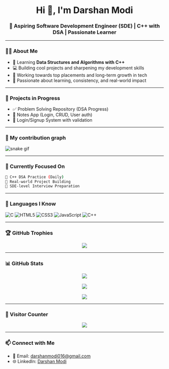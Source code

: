 <h1 align="center">Hi 👋, I'm Darshan Modi</h1>
<h3 align="center">🚀 Aspiring Software Development Engineer (SDE) | C++ with DSA | Passionate Learner</h3>

---

### 👨‍💻 About Me
- 🧠 Learning **Data Structures and Algorithms with C++**
- 💻 Building cool projects and sharpening my development skills
- 🎯 Working towards top placements and long-term growth in tech
- 🌟 Passionate about learning, consistency, and real-world impact

---

### 🚀 Projects in Progress
- ✅ Problem Solving Repository (DSA Progress)
- 📝 Notes App (Login, CRUD, User auth)
- 🔐 Login/Signup System with validation

---

### 🐍 My contribution graph 
![snake gif](https://darshanmodi07.github.io/snk/github-contribution-grid-snake.svg)

---

### 🧠 Currently Focused On
```bash
📌 C++ DSA Practice (Daily)
📌 Real-world Project Building
📌 SDE-level Interview Preparation
```
---

### 🧰 Languages I Know
<p>
  <img src="https://skillicons.dev/icons?i=c" alt="C" />
  <img src="https://skillicons.dev/icons?i=html" alt="HTML5" />
  <img src="https://skillicons.dev/icons?i=css" alt="CSS3" />
  <img src="https://skillicons.dev/icons?i=javascript" alt="JavaScript" />
  <img src="https://skillicons.dev/icons?i=cpp" alt="C++" />
</p>

---

### 🏆 GitHub Trophies
 <p align="center"> <img src="https://github-profile-trophy.vercel.app/?username=DarshanModi07&theme=radical&no-frame=true&column=7"/> </p>

---
 
### 📊 GitHub Stats
<p align="center"> <img src="https://github-readme-streak-stats.herokuapp.com/?user=DarshanModi07&theme=tokyonight" /> <br/> <br/> <img src="https://github-readme-stats.vercel.app/api?username=DarshanModi07&show_icons=true&theme=radical" /> <br/> <br/> <img src="https://github-readme-stats.vercel.app/api/top-langs/?username=DarshanModi07&layout=compact&theme=radical" /> <br/> </p>

---

### 👀 Visitor Counter
<p align="center"> <img src="https://komarev.com/ghpvc/?username=DarshanModi07&label=Profile%20Views&color=0e75b6&style=flat" /> </p>

---

### 📫 Connect with Me
- 💬 Email: darshanmodi016@gmail.com
- 🌐 LinkedIn: [Darshan Modi](https://www.linkedin.com/in/darshan-modi-0b221b329)



